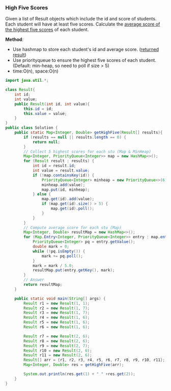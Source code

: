 ### High Five Scores

Given a list of Result objects which include the id and score of students. Each student will have at least five scores. Calculate the <u>average score of the highest five scores</u> of each student.



**Method**:

* Use hashmap to store each student's id and average score. (<u>returned result</u>)
* Use priorityqueue to ensure the highest five scores of each student. (Default: min-heap, so need to poll if size > 5)
* time:O(n), space:O(n)



```java
import java.util.*;

class Result{
    int id;
    int value;
    public Result(int id, int value){
        this.id = id;
        this.value = value;
    }
}
public class Solution {
    public static Map<Integer, Double> getHighFive(Result[] results){
        if (results == null || results.length == 0) {
            return null;
        }
        // Collect 5 highest scores for each stu (Map & MinHeap)
        Map<Integer, PriorityQueue<Integer>> map = new HashMap<>();
        for (Result result : results) {
            int id = result.id;
            int value = result.value;
            if (!map.containsKey(id)) {
                PriorityQueue<Integer> minheap = new PriorityQueue<>(6);
                minheap.add(value);
                map.put(id, minheap);
            } else {
                map.get(id).add(value);
                if (map.get(id).size() > 5) {
                    map.get(id).poll();
                }
            }
        }
        // Compute average score for each stu (Map)
        Map<Integer, Double> resultMap = new HashMap<>();
        for (Map.Entry<Integer, PriorityQueue<Integer>> entry : map.entrySet()) {
            PriorityQueue<Integer> pq = entry.getValue();
            double mark = 0;
            while (!pq.isEmpty()) {
                mark += pq.poll();
            }
            mark = mark / 5.0;
            resultMap.put(entry.getKey(), mark);
        }
        // Answer
        return resultMap;
    }

    public static void main(String[] args) {
        Result r1 = new Result(1, 1);
        Result r2 = new Result(1, 7);
        Result r3 = new Result(1, 7);
        Result r4 = new Result(1, 6);
        Result r5 = new Result(1, 6);
        Result r6 = new Result(1, 6);

        Result r7 = new Result(2, 6);
        Result r8 = new Result(2, 6);
        Result r9 = new Result(2, 7);
        Result r10 = new Result(2, 6);
        Result r11 = new Result(2, 6);
        Result[] arr = {r1, r2, r3, r4, r5, r6, r7, r8, r9, r10, r11};
        Map<Integer, Double> res = getHighFive(arr);

        System.out.println(res.get(1) + " " +res.get(2));
    }
}
```

